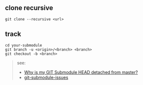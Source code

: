 ## clone recursive
```
git clone --recursive <url>
```

## track 

```
cd your-submodule
git branch -u <origin>/<branch> <branch>
git checkout -b <branch>
```

> see:
> - [Why is my GIT Submodule HEAD detached from master?
](https://stackoverflow.com/questions/18770545/why-is-my-git-submodule-head-detached-from-master)
> - [git-submodule-issues](https://blog.devtang.com/2013/05/08/git-submodule-issues/)